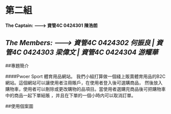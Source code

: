 第二組
======
**The Captain: ---> 
資管4C 0424301 陳浩朗**

***The Members: --->
資管4C 0424302 何振良 | 
資管4C 0424303 梁偉文 | 
資管4C 0424304 游耀華***
--------------------------------------------------------------------

##專題簡介

####Pwoer Sport 體育用品網站。
我們小組打算做一個綫上販賣體育用品的B2C網站。這個網站可以讓使用者注冊賬戶，在使用者登入後可選購商品，
然後放入購物車，使用者可以刪除或更改購物的品項目。當使用者選購完商品後可把購物車中的商品一起下單結賬
，并且在下單的一個小時内可以取消訂單。

##使用個案圖



